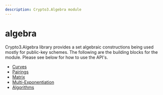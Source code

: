 ```yaml
---
description: Crypto3.Algebra module
---
```


# algebra

Crypto3.Algebra library provides a set algebraic constructions being used mostly for public-key schemes. The following are the building blocks for the module. Please see below for how to use the API's.

* [Curves](manual/curves.md)&#x20;
* [Pairings](manual/pairings.md)
* [Matrix](manual/matrix.md)
* [Multi-Exponentiation](manual/multi-exponentiation.md)
* [Algorithms](manual/algorithms.md)



##



